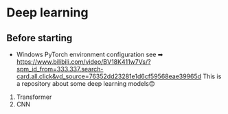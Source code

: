 # Deep learning 
## Before starting
- Windows PyTorch environment configuration see ➡ https://www.bilibili.com/video/BV18K411w7Vs/?spm_id_from=333.337.search-card.all.click&vd_source=76352dd23281e1d6cf59568eae39965d
This is a repository about some deep learning models😊
1. Transformer
2. CNN
